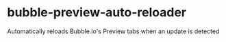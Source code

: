 # bubble-preview-auto-reloader
Automatically reloads Bubble.io's Preview tabs when an update is detected
